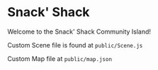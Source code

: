 # Snack' Shack 

Welcome to the Snack' Shack Community Island!

Custom Scene file is found at `public/Scene.js`

Custom Map file at `public/map.json`
